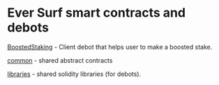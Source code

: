 # Ever Surf smart contracts and debots

[BoostedStaking](./BoostedStaking/) - Client debot that helps user to make a boosted stake.

[common](./common/) - shared abstract contracts

[libraries](./libraries/) - shared solidity libraries (for debots).
